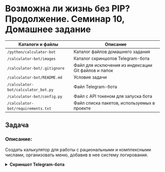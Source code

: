 # Возможна ли жизнь без PIP? Продолжение. Семинар 10, Домашнее задание

Каталоги и файлы                    | Описание
------------------------------------|-----------------------------------------------------
`/python/calculator-bot`            | Каталог файлов домашнего задания
`/calculator-bot/images`            | Каталог скриншотов Telegram-бота
`/calculator-bot/.gitignore`        | Файл для исключения из индексации Git файлов и папок
`/calculator-bot/README.md`         | Условие задачи
`/calculator-bot/calculator_bot.py` | Файл Telegram-бота
`/calculator-bot/config.py`         | Файл с API токеном для запуска бота
`/calculator-bot/requirements.txt`  | Файл списка пакетов, используемых в проекте

## Задача

### Описание:

Создать калькулятор для работы с рациональными и комплексными числами, организовать меню, добавив в нее систему логирования.

<details>
<summary><b>Cкриншот Telegram-бота</b></summary>

![](./images/screenshot_funny_math_bot.png "Блок-схема")

</details>
